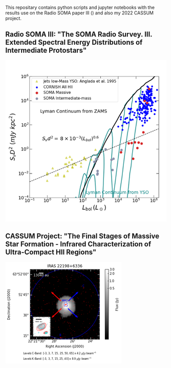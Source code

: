 This repositary contains python scripts and jupyter notebooks with the results use on the Radio SOMA paper III () and also my 2022 CASSUM project.

## Radio SOMA III: "The SOMA Radio Survey. III. Extended Spectral Energy Distributions of Intermediate Protostars"

![Anglada plot using data from the CASSUM project (CORNISH sources) and SOMA sources](Figures/Anglada_Plot.png)

## CASSUM Project: "The Final Stages of Massive Star Formation - Infrared Characterization of Ultra-Compact HII Regions"

![Contour plot for source IRAS 22198](Figures/IRAS_22198_VLA_contours.png)

